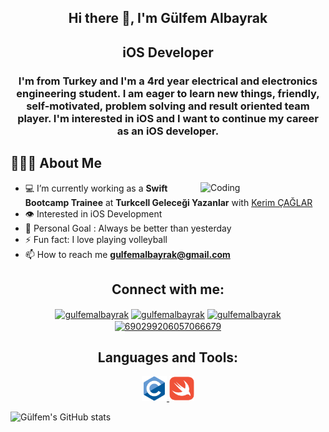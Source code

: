 <h2 align="center">Hi there 👋, I'm Gülfem Albayrak</h2>
<h2 align="center">iOS Developer</h2>
<h3 align="center">I'm from Turkey and I'm a 4rd year electrical and electronics engineering student. I am eager to learn new things, friendly, self-motivated, problem solving and result oriented team player. I'm interested in iOS and I want to continue my career as an iOS developer.</h3>



<h2>👩🏼‍💻 About Me</h2>
<img align="right" alt = "Coding" width="200" src="https://i.pinimg.com/originals/94/d1/7e/94d17e25dba0111b8c6f737b6083e234.gif">



- 💻 I’m currently working as a **Swift Bootcamp Trainee** at **Turkcell Geleceği Yazanlar** with [Kerim ÇAĞLAR](https://www.linkedin.com/in/kerimcaglar/)
- 👁️ Interested in iOS Development
- 🎯 Personal Goal : Always be better than yesterday
- ⚡️ Fun fact: I love playing volleyball
- 📫 How to reach me **gulfemalbayrak@gmail.com**





<h2 align="center">Connect with me:</h2>
<p align="center">
<a href="https://twitter.com/gulfemalbayrak" target="blank"><img align="center" src="https://raw.githubusercontent.com/rahuldkjain/github-profile-readme-generator/master/src/images/icons/Social/twitter.svg" alt="gulfemalbayrak" height="30" width="40" /></a>
<a href="https://linkedin.com/in/gulfemalbayrak" target="blank"><img align="center" src="https://raw.githubusercontent.com/rahuldkjain/github-profile-readme-generator/master/src/images/icons/Social/linked-in-alt.svg" alt="gulfemalbayrak" height="30" width="40" /></a>
<a href="https://instagram.com/gulfemalbayrak" target="blank"><img align="center" src="https://raw.githubusercontent.com/rahuldkjain/github-profile-readme-generator/master/src/images/icons/Social/instagram.svg" alt="gulfemalbayrak" height="30" width="40" /></a>
<a href="https://discord.gg/690299206057066679" target="blank"><img align="center" src="https://raw.githubusercontent.com/rahuldkjain/github-profile-readme-generator/master/src/images/icons/Social/discord.svg" alt="690299206057066679" height="30" width="40" /></a>
</p>



<h2 align="center">Languages and Tools:</h2>
<p align="center"> <a href="https://www.cprogramming.com/" target="_blank" rel="noreferrer"> <img src="https://raw.githubusercontent.com/devicons/devicon/master/icons/c/c-original.svg" alt="c" width="40" height="40"/> </a> <a href="https://developer.apple.com/swift/" target="_blank" rel="noreferrer"> <img src="https://raw.githubusercontent.com/devicons/devicon/master/icons/swift/swift-original.svg" alt="swift" width="40" height="40"/> </a> </p>



![Gülfem's GitHub stats](https://github-readme-stats.vercel.app/api?username=GulfemmAlbayrak&show_icons=true&theme=radical)
